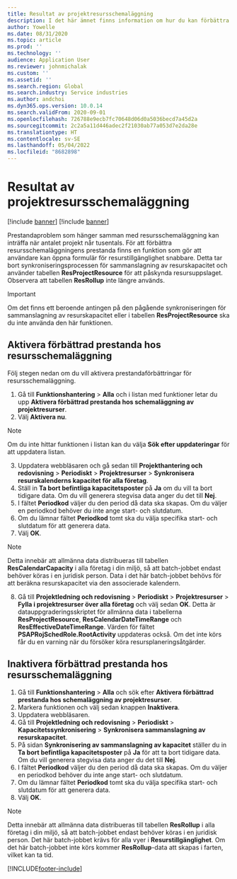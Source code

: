 ```yaml
---
title: Resultat av projektresursschemaläggning
description: I det här ämnet finns information om hur du kan förbättra prestanda för resursschemaläggning för ett stort antal projekt.
author: Yowelle
ms.date: 08/31/2020
ms.topic: article
ms.prod: ''
ms.technology: ''
audience: Application User
ms.reviewer: johnmichalak
ms.custom: ''
ms.assetid: ''
ms.search.region: Global
ms.search.industry: Service industries
ms.author: andchoi
ms.dyn365.ops.version: 10.0.14
ms.search.validFrom: 2020-09-01
ms.openlocfilehash: 726788e9ecb7fc70648d06d0a5036becd7a45d2a
ms.sourcegitcommit: 2c2a5a11d446adec2f21030ab77a053d7e2da28e
ms.translationtype: HT
ms.contentlocale: sv-SE
ms.lasthandoff: 05/04/2022
ms.locfileid: "8682898"
---
```

# <a name="project-resource-scheduling-performance"></a>Resultat av projektresursschemaläggning

[!include [banner](../includes/banner.md)]
[!include [banner](../includes/preview-banner.md)]


Prestandaproblem som hänger samman med resursschemaläggning kan inträffa när antalet projekt når tusentals. För att förbättra resursschemaläggningens prestanda finns en funktion som gör att användare kan öppna formulär för resurstillgänglighet snabbare. Detta tar bort synkroniseringsprocessen för sammanslagning av resurskapacitet och använder tabellen **ResProjectResource** för att påskynda resursuppslaget. Observera att tabellen **ResRollup** inte längre används.

> [!IMPORTANT]
> Om det finns ett beroende antingen på den pågående synkroniseringen för sammanslagning av resurskapacitet eller i tabellen **ResProjectResource** ska du inte använda den här funktionen.

## <a name="enable-resource-scheduling-performance-enhancement"></a>Aktivera förbättrad prestanda hos resursschemaläggning
Följ stegen nedan om du vill aktivera prestandaförbättringar för resursschemaläggning.

1. Gå till **Funktionshantering** > **Alla** och i listan med funktioner letar du upp **Aktivera förbättrad prestanda hos schemaläggning av projektresurser**.
2. Välj **Aktivera nu**.

> [!NOTE]
> Om du inte hittar funktionen i listan kan du välja **Sök efter uppdateringar** för att uppdatera listan.

3. Uppdatera webbläsaren och gå sedan till **Projekthantering och redovisning** > **Periodiskt** > **Projektresurser** > **Synkronisera resurskalenderns kapacitet för alla företag**.
4. Ställ in **Ta bort befintliga kapacitetsposter** på **Ja** om du vill ta bort tidigare data. Om du vill generera stegvisa data anger du det till **Nej**.
5. I fältet **Periodkod** väljer du den period då data ska skapas. Om du väljer en periodkod behöver du inte ange start- och slutdatum.
6. Om du lämnar fältet **Periodkod** tomt ska du välja specifika start- och slutdatum för att generera data.
7. Välj **OK**.

 > [!NOTE]
 > Detta innebär att allmänna data distribueras till tabellen **ResCalendarCapacity** i alla företag i din miljö, så att batch-jobbet endast behöver köras i en juridisk person. Data i det här batch-jobbet behövs för att beräkna resurskapacitet via den associerade kalendern.

8. Gå till **Projektledning och redovisning** > **Periodiskt** > **Projektresurser** > **Fylla i projektresurser över alla företag** och välj sedan **OK**. Detta är datauppgraderingsskriptet för allmänna data i tabellerna **ResProjectResource**, **ResCalendarDateTimeRange** och **ResEffectiveDateTimeRange**. Värden för fältet **PSAPRojSchedRole.RootActivity** uppdateras också. Om det inte körs får du en varning när du försöker köra resursplaneringsåtgärder.
 
## <a name="turn-off-resource-scheduling-performance-enhancement"></a>Inaktivera förbättrad prestanda hos resursschemaläggning

1. Gå till **Funktionshantering** > **Alla** och sök efter **Aktivera förbättrad prestanda hos schemaläggning av projektresurser**.
2. Markera funktionen och välj sedan knappen **Inaktivera**.
3. Uppdatera webbläsaren.
4. Gå till **Projektledning och redovisning** > **Periodiskt** > **Kapacitetssynkronisering** > **Synkronisera sammanslagning av resurskapacitet**.
5. På sidan **Synkronisering av sammanslagning av kapacitet** ställer du in **Ta bort befintliga kapacitetsposter** på **Ja** för att ta bort tidigare data. Om du vill generera stegvisa data anger du det till **Nej**.
6. I fältet **Periodkod** väljer du den period då data ska skapas. Om du väljer en periodkod behöver du inte ange start- och slutdatum.
7. Om du lämnar fältet **Periodkod** tomt ska du välja specifika start- och slutdatum för att generera data.
8. Välj **OK**.

> [!NOTE]
> Detta innebär att allmänna data distribueras till tabellen **ResRollup** i alla företag i din miljö, så att batch-jobbet endast behöver köras i en juridisk person. Det här batch-jobbet krävs för alla vyer i **Resurstillgänglighet**. Om det här batch-jobbet inte körs kommer **ResRollup**-data att skapas i farten, vilket kan ta tid.


[!INCLUDE[footer-include](../includes/footer-banner.md)]
